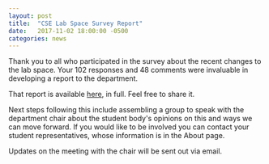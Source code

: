 ```yaml
---
layout: post
title:  "CSE Lab Space Survey Report"
date:   2017-11-02 18:00:00 -0500
categories: news
---
```

Thank you to all who participated in the survey about the recent changes to the lab space. Your 102 responses and 48 comments were invaluable in developing a report to the department.

That report is available [here](/assets/cse_lab_survey_report.pdf), in full. Feel free to share it.

Next steps following this include assembling a group to speak with the department chair about the student body's opinions on this and ways we can move forward. If you would like to be involved you can contact your student representatives, whose information is in the About page.

Updates on the meeting with the chair will be sent out via email.

